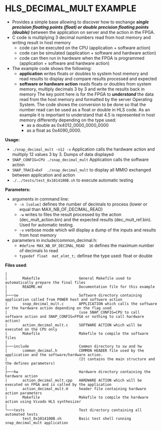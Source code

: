 # HLS_DECIMAL_MULT EXAMPLE

* Provides a simple base allowing to discover how to exchange ***single precision floating points (float) or double precision floating points (double)*** between the application on server and the action in the FPGA.
* C code is multiplying 3 decimal numbers read from host memory and writing result in host memory
  * code can be executed on the CPU (application + software action)
  * code can be simulated (application + software and hardware action)
  * code can then run in hardware when the FPGA is programmed (application + software and hardware action)
* The example code shows the following:
  * **application** writes floats or doubles to system host memory and read results to display and compare results processed and expected
  * **software or hardware action** reads floats or doubles from system memory, multiply decimals 3 by 3 and write the results back in memory
  The key point here is for the FPGA to ***understand*** the data read from the host memory and formatted by the server Operating System. The code shows the conversion to be done so that the number read can be used as a float or double in HLS code.
As an example it is important to understand that 4.5 is represented in host memory differently depending on the type used:
    * as a double as 0x4012_0000_0000_0000
    * as a float  as 0x4090_0000. 

 __Usage:__
 * `./snap_decimal_mult -n12 -v` Application calls the hardware action and multiply 12 values 3 by 3. Dumps of data displayed
 * `SNAP_CONFIG=CPU ./snap_decimal_mult` Application calls the software action
 * `SNAP_TRACE=0xF  ./snap_decimal_mult` to display all MMIO exchanged between application and action
 * `./../tests/test_0x1014100B.sh` to execute automatic testing
 
 __Parameters:__
*  arguments in command line:
   * `-n [value]` defines the number of decimals to process (lower or equal than MAX_NB_OF_DECIMAL_READ)
   * `-w` writes to files the result processed by the action (dec_mult_action.bin) and the expected results (dec_mult_ref.bin). Used for automatic testing.
   * `-v` verbose mode which will display a dump of the inputs and results from host memory 
* parameters in include/common_decimal.h:
   * `#define MAX_NB_OF_DECIMAL_READ  16` defines the maximum number of decimals to read
   * `typedef float  mat_elmt_t;` definse the type used: float or double
   
__Files used__:
```
|
|       Makefile                  General Makefile used to automatically prepare the final files
|       README.md                 Documentation file for this example
|
├───sw                            Software directory containing application called from POWER host and software action
|       snap_decimal_mult.c       APPLICATION which calls the software or the hardware action depending on the flag used 
|                                 (use SNAP_CONFIG=CPU to call software action and SNAP_CONFIG=FPGA or nothing to call hardware action)
|       action_decimal_mult.c     SOFTWARE ACTION which will be executed on the CPU only
|       Makefile                  Makefile to compile the software files
|
├───include                       Common directory to sw and hw
|       common_decimal.h          COMMON HEADER file used by the application and the software/hardware action. 
|                                 (It contains the main structure and the defines parameters)
|
├───hw                            Hardware directory containing the hardware action
|       action_decimal_mult.cpp   HARDWARE ACTION which will be executed on FPGA and is called by the application 
|       action_decimal_mult.H     header file containing hardware action parameters
|       Makefile                  Makefile to compile the hardware action using Vivado HLS synthesizer
|
└───tests                         Test directory containing all automated tests
        test_0x1014100B.sh        Basic test shell running snap_decimal_mult application
 ```

